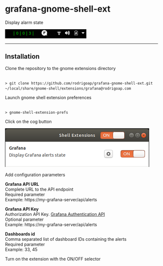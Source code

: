 # grafana-gnome-shell-ext

Display alarm state

<img src="images/grafanaAlertOK.png"/>

---

## Installation

Clone the repository to the gnome extensions directory

<code>
> git clone https://github.com/rodrigoap/grafana-gnome-shell-ext.git ~/local/share/gnome-shell/extensions/grafana@rodrigoap.com
</code>

Launch gnome shell extension preferences 

<code>
> gnome-shell-extension-prefs
</code>

Click on the cog button

<img src="images/shellExt.png"/>

Add configuration parameters

**Grafana API URL**  
Complete URL to the API endpoint  
Required parameter  
Example: https://my-grafana-server/api/alerts

**Grafana API Key**  
Authorization API Key. [Grafana Authentication API](https://grafana.com/docs/grafana/latest/http_api/auth/)  
Optional parameter  
Example: https://my-grafana-server/api/alerts

**Dashboards id**  
Comma separated list of dashboard IDs containing the alerts  
Required parameter  
Example: 33, 45

Turn on the extension with the ON/OFF selector
